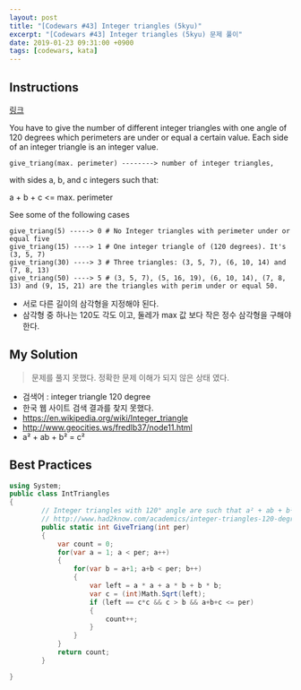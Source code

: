 ```yaml
---
layout: post
title: "[Codewars #43] Integer triangles (5kyu)"
excerpt: "[Codewars #43] Integer triangles (5kyu) 문제 풀이"
date: 2019-01-23 09:31:00 +0900
tags: [codewars, kata]
---
```


## Instructions

[링크](https://www.codewars.com/kata/55db7b239a11ac71d600009d/train/csharp)

You have to give the number of different integer triangles with one angle of 120 degrees which perimeters are under or equal a certain value. Each side of an integer triangle is an integer value.
```
give_triang(max. perimeter) --------> number of integer triangles,
```
with sides a, b, and c integers such that:

a + b + c <= max. perimeter

See some of the following cases
```
give_triang(5) -----> 0 # No Integer triangles with perimeter under or equal five
give_triang(15) ----> 1 # One integer triangle of (120 degrees). It's (3, 5, 7)
give_triang(30) ----> 3 # Three triangles: (3, 5, 7), (6, 10, 14) and (7, 8, 13)
give_triang(50) ----> 5 # (3, 5, 7), (5, 16, 19), (6, 10, 14), (7, 8, 13) and (9, 15, 21) are the triangles with perim under or equal 50.
```

- 서로 다른 길이의 삼각형을 지정해야 된다.
- 삼각형 중 하나는 120도 각도 이고, 둘레가 max 값 보다 작은 정수 삼각형을 구해야 한다.

## My Solution

> 문제를 풀지 못했다. 정확한 문제 이해가 되지 않은 상태 였다.

- 검색어 : integer triangle 120 degree
- 한국 웹 사이트 검색 결과를 찾지 못했다.
- https://en.wikipedia.org/wiki/Integer_triangle
- http://www.geocities.ws/fredlb37/node11.html
- a² + ab + b² = c²

## Best Practices

```csharp
using System;
public class IntTriangles
{
        // Integer triangles with 120° angle are such that a² + ab + b² = c²
        // http://www.had2know.com/academics/integer-triangles-120-degree-angle.html
        public static int GiveTriang(int per)
        {
            var count = 0;
            for(var a = 1; a < per; a++)
            {
                for(var b = a+1; a+b < per; b++)
                {
                    var left = a * a + a * b + b * b;
                    var c = (int)Math.Sqrt(left);
                    if (left == c*c && c > b && a+b+c <= per)
                    {
                        count++;
                    }
                }
            }
            return count;
        }

}
```